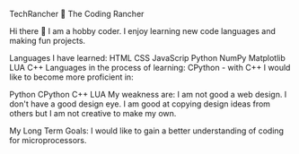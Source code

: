 TechRancher :bearded_person:
The Coding Rancher

Hi there 👋
I am a hobby coder. I enjoy learning new code languages and making fun projects.

Languages I have learned:
HTML
CSS
JavaScrip
Python
NumPy
Matplotlib
LUA
C++
Languages in the process of learning:
CPython - with C++
I would like to become more proficient in:

Python
CPython
C++
LUA
My weakness are:
I am not good a web design. I don't have a good design eye. I am good at copying design ideas from others but I am not creative to make my own.

My Long Term Goals:
I would like to gain a better understanding of coding for microprocessors.
<!--
**TechRancher/TechRancher** is a ✨ _special_ ✨ repository because its `README.md` (this file) appears on your GitHub profile.

Here are some ideas to get you started:

- 🔭 I’m currently working on ...
- 🌱 I’m currently learning ...
- 👯 I’m looking to collaborate on ...
- 🤔 I’m looking for help with ...
- 💬 Ask me about ...
- 📫 How to reach me: ...
- 😄 Pronouns: ...
- ⚡ Fun fact: ...
-->
